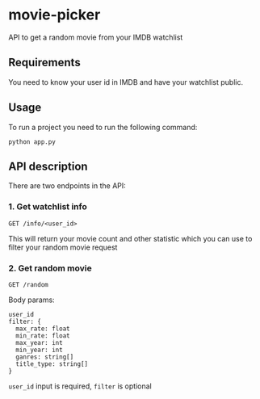 # movie-picker

API to get a random movie from your IMDB watchlist

## Requirements

You need to know your user id in IMDB and have your watchlist public.

## Usage

To run a project you need to run the following command:

```
python app.py
```

## API description

There are two endpoints in the API:

### 1. Get watchlist info

``` 
GET /info/<user_id>
```

This will return your movie count and other statistic which you can use to filter your random movie request

### 2. Get random movie

```
GET /random
```

Body params: 

```
user_id
filter: {
  max_rate: float
  min_rate: float
  max_year: int
  min_year: int
  ganres: string[]
  title_type: string[]
}
```

`user_id` input is required, `filter` is optional
